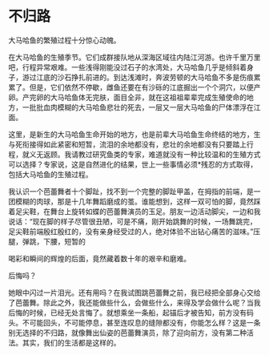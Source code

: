 # 不归路

大马哈鱼的繁殖过程十分惊心动魄。 

在大马哈鱼的生殖季节。它们成群接队地从深海区域往内陆江河游。也许千里万里吧，行程异常艰难。一些浅得刚能没过石子的水湾处，大马哈鱼几乎是倾斜着身子，游过江底的沙石挣扎前进的。到达浅滩时，奔波劳顿的大马哈鱼不多是伤痕累累了。但是，它们依然不停歇，雌鱼还要在有沙砾的江底掘出一个个洞穴，以便产卵。产完卵的大马哈鱼体无完肤，面目全非，就在这祖祖辈辈完成生殖使命的地方，一批批血肉模糊的大马哈鱼悲壮的死去，一层又一层大马哈鱼的尸体漂浮在江面。 

这里，是新生的大马哈鱼生命开始的地方，也是前辈大马哈鱼生命终结的地方，生与死衔接得如此紧密和短暂，流泪的余地都没有，悲壮的余地都没有只要踏上行程，就义无返顾。我请教过研究鱼类的专家，难道就没有一种比较温和的生殖方式可以选择？专家说，这是自然进化的结果，世上一些事情必须*残忍的方式取得，包括大马哈鱼的生殖过程。 

我认识一个芭蕾舞者十个脚趾，找不到一个完整的脚趾甲盖，在拇指的前端，是一团模糊的肉球，那是十几年舞蹈磨成的茧。谁能想到，这样一双可怕的脚，竟然踩着足尖鞋，在舞台上旋转如蝶的芭蕾舞演员的玉足。朋友一边活动脚尖，一边和我说话：“现在脚的样子尽管很丑陋，可是不痛，刚开始跳舞的时候，一场舞跳完，足尖鞋前端殷红殷红的，没有亲身经受过的人，绝对体验不出钻心痛苦的滋味。”压腿，弹跳，下腰，短暂的 

喝彩和瞬间的辉煌的后面，竟然藏着数十年的艰辛和磨难。 

后悔吗？ 

她眼中闪过一片泪光。还有用吗？在我试图跳芭蕾舞之前，我已经把全部身心交给了芭蕾舞。除此之外，我还能做些什么，会做些什么，来得及学会做什么呢？当我后悔的时候，已经无处言悔了。就想乘坐一条船，起锚后才被告知，前方没有码头。不可能回头，不可能停息，甚至连叹息的缝隙都没有，你能怎么样？这是一条别无选择的不归路，就像舞出仙姿的芭蕾舞演员，除了迎向前方，没有第二种活法。其实，我们的生活都是这样的。
 
